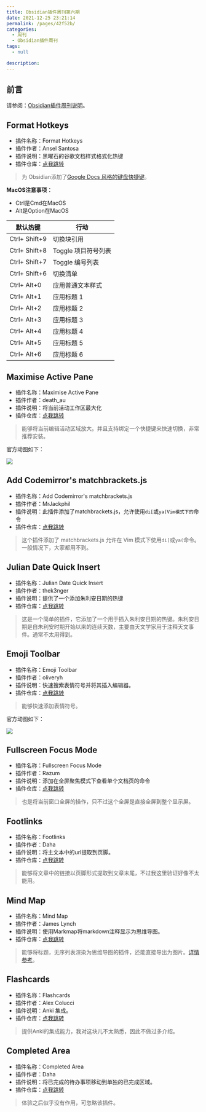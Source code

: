 ```yaml
---
title: Obsidian插件周刊第六期
date: 2021-12-25 23:21:14
permalink: /pages/42f52b/
categories: 
  - 周刊
  - Obsidian插件周刊
tags: 
  - null

description: 
---
```

## 前言

请参阅：[Obsidian插件周刊说明](http://fsvip.gitee.io/hexo-theme-fluid//pages/bcc523/)。

## Format Hotkeys

- 插件名称：Format Hotkeys
- 插件作者：Ansel Santosa
- 插件说明：黑曜石的谷歌文档样式格式化热键
- 插件仓库：[点我跳转](https://github.com/anstosa/format-hotkeys-obsidian)

> 为 Obsidian添加了[Google Docs 风格的键盘快捷键](https://support.google.com/docs/answer/179738)。

**MacOS注意事项**：

- Ctrl是Cmd在MacOS
- Alt是Option在MacOS

| 默认热键      | 行动                |
| ------------- | ------------------- |
| Ctrl+ Shift+9 | 切换块引用          |
| Ctrl+ Shift+8 | Toggle 项目符号列表 |
| Ctrl+ Shift+7 | Toggle 编号列表     |
| Ctrl+ Shift+6 | 切换清单            |
| Ctrl+ Alt+0   | 应用普通文本样式    |
| Ctrl+ Alt+1   | 应用标题 1          |
| Ctrl+ Alt+2   | 应用标题 2          |
| Ctrl+ Alt+3   | 应用标题 3          |
| Ctrl+ Alt+4   | 应用标题 4          |
| Ctrl+ Alt+5   | 应用标题 5          |
| Ctrl+ Alt+6   | 应用标题 6          |


## Maximise Active Pane

- 插件名称：Maximise Active Pane
- 插件作者：death_au
- 插件说明：将当前活动工作区最大化
- 插件仓库：[点我跳转](https://github.com/deathau/maximise-active-pane-obsidian)

> 能够将当前编辑活动区域放大。并且支持绑定一个快捷键来快速切换，非常推荐安装。

官方动图如下：

![](http://t.eryajf.net/imgs/2021/12/67105cfeea256d41.gif)

## Add Codemirror's matchbrackets.js

- 插件名称：Add Codemirror's matchbrackets.js
- 插件作者：MrJackphil
- 插件说明：此插件添加了matchbrackets.js，允许使用`di[`或`ya(Vim模式下的`命令
- 插件仓库：[点我跳转](https://github.com/mrjackphil/obsidian-add-codemirror-matchbrackets)

> 这个插件添加了 matchbrackets.js 允许在 Vim 模式下使用`di[`或`ya(`命令。一般情况下，大家都用不到。

## Julian Date Quick Insert

- 插件名称：Julian Date Quick Insert
- 插件作者：thek3nger
- 插件说明：提供了一个添加朱利安日期的热键
- 插件仓库：[点我跳转](https://github.com/THeK3nger/obsidian-juliandate)

> 这是一个简单的插件，它添加了一个用于插入朱利安日期的热键。朱利安日期是自朱利安时期开始以来的连续天数，主要由天文学家用于注释天文事件。通常不太用得到。

## Emoji Toolbar

- 插件名称：Emoji Toolbar
- 插件作者：oliveryh
- 插件说明：快速搜索表情符号并将其插入编辑器。
- 插件仓库：[点我跳转](https://github.com/oliveryh/obsidian-emoji-toolbar)

> 能够快速添加表情符号。

官方动图如下： 

![](http://t.eryajf.net/imgs/2021/12/a6a3e743567daf1c.gif)

## Fullscreen Focus Mode

- 插件名称：Fullscreen Focus Mode
- 插件作者：Razum
- 插件说明：添加在全屏聚焦模式下查看单个文档页的命令
- 插件仓库：[点我跳转](https://github.com/razumihin/obsidian-fullscreen-plugin)

> 也是将当前窗口全屏的操作，只不过这个全屏是直接全屏到整个显示屏。

## Footlinks

- 插件名称：Footlinks
- 插件作者：Daha
- 插件说明：将主文本中的url提取到页脚。
- 插件仓库：[点我跳转](https://github.com/DahaWong/obsidian-footlinks)

> 能够将文章中的链接以页脚形式提取到文章末尾，不过我这里验证好像不太能用。

## Mind Map

- 插件名称：Mind Map
- 插件作者：James Lynch
- 插件说明：使用Markmap将markdown注释显示为思维导图。
- 插件仓库：[点我跳转](https://github.com/lynchjames/obsidian-mind-map)

> 能够将标题，无序列表渲染为思维导图的插件，还能直接导出为图片。[详情参考](http://fsvip.gitee.io/hexo-theme-fluid//pages/6ed7fe/#mind-map)。

## Flashcards

- 插件名称：Flashcards
- 插件作者：Alex Colucci
- 插件说明：Anki 集成。
- 插件仓库：[点我跳转](https://github.com/reuseman/flashcards-obsidian)

>提供Anki的集成能力，我对这块儿不太熟悉，因此不做过多介绍。

## Completed Area

- 插件名称：Completed Area
- 插件作者：Daha
- 插件说明：将已完成的待办事项移动到单独的已完成区域。
- 插件仓库：[点我跳转](https://github.com/DahaWong/obsidian-completed-area)

> 体验之后似乎没有作用，可忽略该插件。

